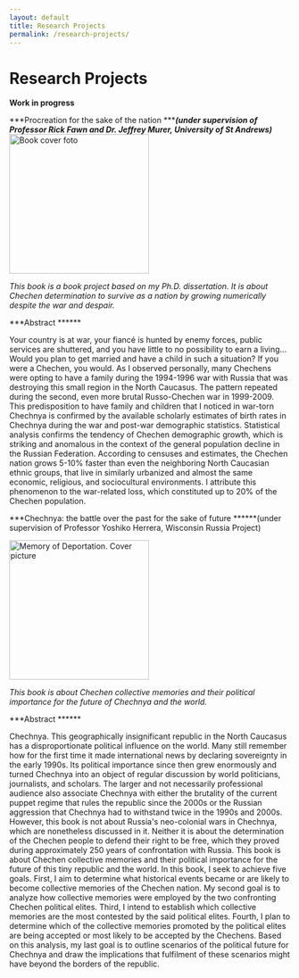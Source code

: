 ```yaml
---
layout: default
title: Research Projects
permalink: /research-projects/
---
```

# Research Projects
**Work in progress**

***Procreation for the sake of the nation ******(under supervision of Professor Rick Fawn and Dr. Jeffrey Murer, University of St Andrews)***
<img height="250px" src="https://marat-iliyasov.github.io/assets/img/wedding.JPG" alt="Book cover foto">

*This book is a book project based on my Ph.D. dissertation. It is about Chechen determination to survive as a nation by growing numerically despite the war and despair.*

***Abstract ******

Your country is at war, your fiancé is hunted by enemy forces, public services are shuttered, and you have little to no possibility to earn a living... Would you plan to get married and have a child in such a situation? If you were a Chechen, you would. As I observed personally, many Chechens were opting to have a family during the 1994-1996 war with Russia that was destroying this small region in the North Caucasus. The pattern repeated during the second, even more brutal Russo-Chechen war in 1999-2009. This predisposition to have family and children that I noticed in war-torn Chechnya is confirmed by the available scholarly estimates of birth rates in Chechnya during the war and post-war demographic statistics. Statistical analysis confirms the tendency of Chechen demographic growth, which is striking and anomalous in the context of the general population decline in the Russian Federation. According to censuses and estimates, the Chechen nation grows 5-10% faster than even the neighboring North Caucasian ethnic groups, that live in similarly urbanized and almost the same economic, religious, and sociocultural environments. I attribute this phenomenon to the war-related loss, which constituted up to 20% of the Chechen population. 

***Chechnya: the battle over the past for the sake of future ******(under supervision of Professor Yoshiko Herrera, Wisconsin Russia Project)

<img height="250px" src="https://marat-iliyasov.github.io/assets/img/chechnya.JPG" alt="Memory of Deportation. Cover picture">

*This book is about Chechen collective memories and their political importance for the future of Chechnya and the world.*

***Abstract ******

Chechnya. This geographically insignificant republic in the North Caucasus has a disproportionate political influence on the world. Many still remember how for the first time it made international news by declaring sovereignty in the early 1990s. Its political importance since then grew enormously and turned Chechnya into an object of regular discussion by world politicians, journalists, and scholars. The larger and not necessarily professional audience also associate Chechnya with either the brutality of the current puppet regime that rules the republic since the 2000s or the Russian aggression that Chechnya had to withstand twice in the 1990s and 2000s. However, this book is not about Russia's neo-colonial wars in Chechnya, which are nonetheless discussed in it. Neither it is about the determination of the Chechen people to defend their right to be free, which they proved during approximately 250 years of confrontation with Russia. This book is about Chechen collective memories and their political importance for the future of this tiny republic and the world. In this book, I seek to achieve five goals. First, I aim to determine what historical events became or are likely to become collective memories of the Chechen nation. My second goal is to analyze how collective memories were employed by the two confronting Chechen political elites. Third, I intend to establish which collective memories are the most contested by the said political elites. Fourth, I plan to determine which of the collective memories promoted by the political elites are being accepted or most likely to be accepted by the Chechens. Based on this analysis, my last goal is to outline scenarios of the political future for Chechnya and draw the implications that fulfilment of these scenarios might have beyond the borders of the republic.